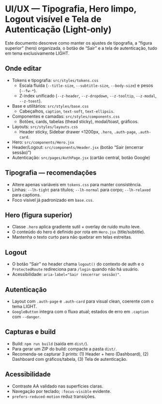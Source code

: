# UI/UX — Tipografia, Hero limpo, Logout visível e Tela de Autenticação (Light-only)

Este documento descreve como manter os ajustes de tipografia, a “figura superior” (hero) organizada, o botão de “Sair” e a tela de autenticação, tudo em tema exclusivamente LIGHT.

## Onde editar
- Tokens e tipografia: `src/styles/tokens.css`
  - Escala fluída (`--title-size`, `--subtitle-size`, `--body-size`) e pesos (`--fw-*`).
  - Z-index unificado (`--z-header`, `--z-dropdown`, `--z-tooltip`, `--z-modal`, `--z-toast`).
- Base e utilitários: `src/styles/base.css`
  - Cabeçalhos, `caption`, `text-soft`, `text-ellipsis`.
- Componentes e camadas: `src/styles/components.css`
  - Botões, cards, tabelas (thead sticky), modal/toast, gráficos.
- Layouts: `src/styles/layouts.css`
  - Header sticky, Sidebar drawer <1200px, `.hero`, `.auth-page`, `.auth-card`.
- Hero: `src/components/Hero.jsx`
- Header/Logout: `src/components/Header.jsx` (botão “Sair (encerrar sessão)”) 
- Autenticação: `src/pages/AuthPage.jsx` (cartão central, botão Google)

## Tipografia — recomendações
- Altere apenas variáveis em `tokens.css` para manter consistência.
- Linhas: `--lh-tight` para títulos; `--lh-normal` para corpo; `--lh-relaxed` para captions.
- Foco visível já padronizado em `base.css`.

## Hero (figura superior)
- Classe `.hero` aplica gradiente sutil + overlay de ruído muito leve.
- O conteúdo do hero é definido por rota em `Hero.jsx` (title/subtitle).
- Mantenha o texto curto para não quebrar em telas estreitas.

## Logout
- O botão “Sair” no header chama `logout()` do contexto de auth e o `ProtectedRoute` redireciona para `/login` quando não há usuário.
- Acessibilidade: `aria-label="Sair (encerrar sessão)"`.

## Autenticação
- Layout com `.auth-page` e `.auth-card` para visual clean, coerente com o tema LIGHT.
- `GoogleButton` integra com o fluxo atual; estados de erro em `.caption` com `--danger`.

## Capturas e build
- Build: `npm run build` (saída em `dist/`).
- Para gerar um ZIP do build: compacte a pasta `dist/`.
- Recomenda-se capturar 3 prints: (1) Header + hero (Dashboard), (2) Dashboard com gráficos/tabela, (3) Tela de autenticação.

## Acessibilidade
- Contraste AA validado nas superfícies claras.
- Navegação por teclado; `:focus-visible` evidente.
- `prefers-reduced-motion` reduz transições.

